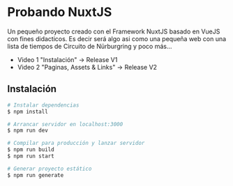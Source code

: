 # Probando NuxtJS

Un pequeño proyecto creado con el Framework NuxtJS basado en VueJS con fines didacticos. Es decir será algo asi como una pequeña web con una lista de tiempos de Circuito de Nürburgring y poco más...

* Video 1 "Instalación" -> Release V1
* Video 2 "Paginas, Assets & Links" -> Release V2

## Instalación

```bash
# Instalar dependencias
$ npm install

# Arrancar servidor en localhost:3000
$ npm run dev

# Compilar para producción y lanzar servidor
$ npm run build
$ npm run start

# Generar proyecto estático
$ npm run generate
```